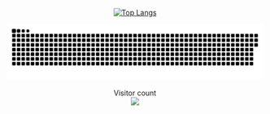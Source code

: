 <p align="center">
  <a href="https://github.com/rimol-chakma/github-readme-stats">
    <img src="https://github-readme-stats.vercel.app/api/top-langs/?username=rimol-chakma&layout=pie" alt="Top Langs">
  </a>
</p>
<a href=#><img src="contributions.svg"></a>
<p align="center"> 
  Visitor count<br>
  <img src="https://profile-counter.glitch.me/rimol-chakma/count.svg" />
</p>

